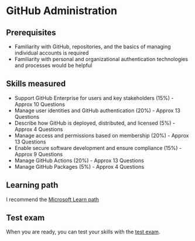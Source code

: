 # GitHub Administration

## Prerequisites

- Familiarity with GitHub, repositories, and the basics of managing individual accounts is required
- Familiarity with personal and organizational authentication technologies and processes would be helpful

## Skills measured

- Support GitHub Enterprise for users and key stakeholders (15%) - Approx 10 Questions
- Manage user identities and GitHub authentication (20%) - Approx 13 Questions
- Describe how GitHub is deployed, distributed, and licensed (5%) - Approx 4 Questions
- Manage access and permissions based on membership (20%) - Approx 13 Questions
- Enable secure software development and ensure compliance (15%) - Approx 9 Questions
- Manage GitHub Actions (20%) - Approx 13 Questions
- Manage GitHub Packages (5%) - Approx 4 Questions

## Learning path

I recommend the [Microsoft Learn path](https://docs.microsoft.com/en-us/users/githubtraining/collections/mom7u1gzjdxw03)

## Test exam

When you are ready, you can test your skills with the [test exam](../exams/github-administration.md).
